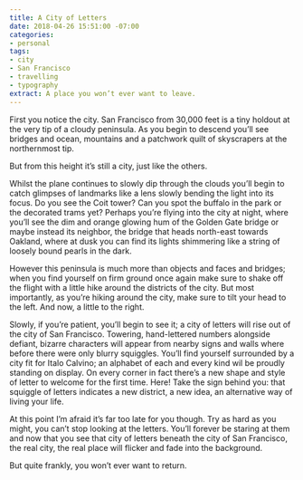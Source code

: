```yaml
---
title: A City of Letters
date: 2018-04-26 15:51:00 -07:00
categories:
- personal
tags:
- city
- San Francisco
- travelling
- typography
extract: A place you won’t ever want to leave.
---
```


First you notice the city. San Francisco from 30,000 feet is a tiny holdout at the very tip of a cloudy peninsula. As you begin to descend you’ll see bridges and ocean, mountains and a patchwork quilt of skyscrapers at the northernmost tip. 

But from this height it’s still a city, just like the others.

Whilst the plane continues to slowly dip through the clouds you’ll begin to catch glimpses of landmarks like a lens slowly bending the light into its focus. Do you see the Coit tower? Can you spot the buffalo in the park or the decorated trams yet? Perhaps you’re flying into the city at night, where you’ll see the dim and orange glowing hum of the Golden Gate bridge or maybe instead its neighbor, the bridge that heads north-east towards Oakland, where at dusk you can find its lights shimmering like a string of loosely bound pearls in the dark.

However this peninsula is much more than objects and faces and bridges; when you find yourself on firm ground once again make sure to shake off the flight with a little hike around the districts of the city. But most importantly, as you’re hiking around the city, make sure to tilt your head to the left. And now, a little to the right. 

Slowly, if you’re patient, you’ll begin to see it; a city of letters will rise out of the city of San Francisco. Towering, hand-lettered numbers alongside defiant, bizarre characters will appear from nearby signs and walls where before there were only blurry squiggles. You’ll find yourself surrounded by a city fit for Italo Calvino; an alphabet of each and every kind wil be proudly standing on display. On every corner in fact there’s a new shape and style of letter to welcome for the first time. Here! Take the sign behind you: that squiggle of letters indicates a new district, a new idea, an alternative way of living your life.

At this point I’m afraid it’s far too late for you though. Try as hard as you might, you can’t stop looking at the letters. You’ll forever be staring at them and now that you see that city of letters beneath the city of San Francisco, the real city, the real place will flicker and fade into the background. 

But quite frankly, you won’t ever want to return.